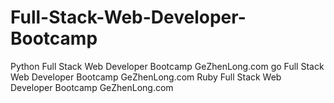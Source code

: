 # Full-Stack-Web-Developer-Bootcamp
Python Full Stack Web Developer Bootcamp GeZhenLong.com
go Full Stack Web Developer Bootcamp GeZhenLong.com
Ruby Full Stack Web Developer Bootcamp GeZhenLong.com

